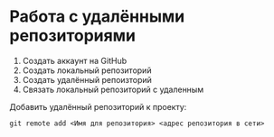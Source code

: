 # **Работа с удалёнными репозиториями**

1. Создать аккаунт на GitHub
2. Создать локальный репозиторий
3. Создать удалённый репоизторий 
4. Связать локальный репозиторий с удаленным

Добавить удалённый репозиторий к проекту:
```
git remote add <Имя для репозитория> <адрес репозитория в сети>
```
